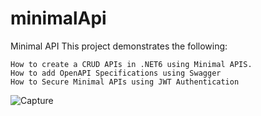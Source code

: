 # minimalApi
Minimal API
This project demonstrates the following:

    How to create a CRUD APIs in .NET6 using Minimal APIS.
    How to add OpenAPI Specifications using Swagger
    How to Secure Minimal APIs using JWT Authentication

![Capture](https://user-images.githubusercontent.com/95671490/175492597-c20baa8e-3e7b-4222-92d4-5035db3bf395.PNG)
